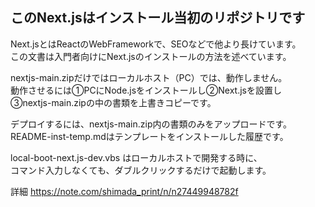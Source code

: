 ## このNext.jsはインストール当初のリポジトリです

Next.jsとはReactのWebFrameworkで、SEOなどで他より長けています。   
この文書は入門者向けにNext.jsのインストールの方法を述べています。

nextjs-main.zipだけではローカルホスト（PC）では、動作しません。  
動作させるには①PCにNode.jsをインストールし②Next.jsを設置し  
③nextjs-main.zipの中の書類を上書きコピーです。

デプロイするには、nextjs-main.zip内の書類のみをアップロードです。  
README-inst-temp.mdはテンプレートをインストールした履歴です。

local-boot-next.js-dev.vbs はローカルホストで開発する時に、  
コマンド入力しなくても、ダブルクリックするだけで起動します。

詳細 https://note.com/shimada_print/n/n27449948782f
